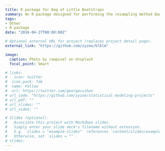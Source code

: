 ```yaml
---
title: R package for Bag of Little Bootstraps
summary: An R package designed for performing the resampling method Bag of Little Bootstraps.
tags:
- Other
- R package
date: "2016-04-27T00:00:00Z"

# Optional external URL for project (replaces project detail page).
external_link: "https://github.com/zyzoe/blblm"

image:
  caption: Photo by rawpixel on Unsplash
  focal_point: Smart

# links:
# - icon: twitter
#  icon_pack: fab
#  name: Follow
#  url: https://twitter.com/georgecushen
# url_code: "https://github.com/zyzoe/statistical-modeling-projects"
# url_pdf: ""
# url_slides: ""
# url_video: ""

# Slides (optional).
#   Associate this project with Markdown slides.
#   Simply enter your slide deck's filename without extension.
#   E.g. `slides = "example-slides"` references `content/slides/example-slides.md`.
#   Otherwise, set `slides = ""`.
# slides:
---
```

